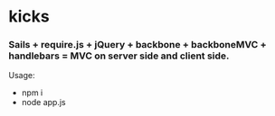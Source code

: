 # kicks
### Sails + require.js + jQuery + backbone + backboneMVC + handlebars = MVC on server side and client side.

Usage:
* npm i
* node app.js
